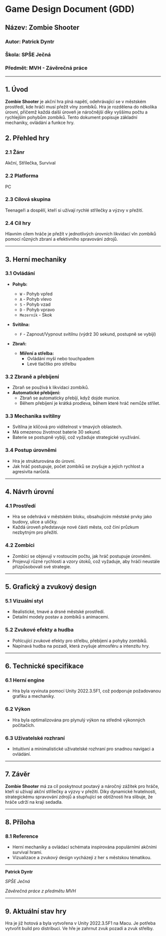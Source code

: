 # Game Design Document (GDD)

## Název: Zombie Shooter

### Autor: Patrick Dyntr
### Škola: SPŠE Ječná
### Předmět: MVH - Závěrečná práce

---

## 1. Úvod

**Zombie Shooter** je akční hra plná napětí, odehrávající se v městském prostředí, kde hráči musí přežít vlny zombíků. Hra je rozdělena do několika úrovní, přičemž každá další úroveň je náročnější díky vyššímu počtu a rychlejším pohybům zombíků. Tento dokument popisuje základní mechaniky, ovládání a funkce hry.

## 2. Přehled hry

### 2.1 Žánr
Akční, Střílečka, Survival

### 2.2 Platforma
PC

### 2.3 Cílová skupina
Teenageři a dospělí, kteří si užívají rychlé střílečky a výzvy v přežití.

### 2.4 Cíl hry
Hlavním cílem hráče je přežít v jednotlivých úrovních likvidací vln zombíků pomocí různých zbraní a efektivního spravování zdrojů.

---

## 3. Herní mechaniky

### 3.1 Ovládání
- **Pohyb:** 
  - `W` - Pohyb vpřed
  - `A` - Pohyb vlevo
  - `S` - Pohyb vzad
  - `D` - Pohyb vpravo
  - `Mezerník` - Skok

- **Svítilna:**
  - `F` - Zapnout/Vypnout svítilnu (výdrž 30 sekund, postupně se vybíjí)

- **Zbraň:**
  - **Míření a střelba:** 
    - Ovládání myší nebo touchpadem
    - Levé tlačítko pro střelbu

### 3.2 Zbraně a přebíjení
- Zbraň se používá k likvidaci zombíků.
- **Automatické přebíjení:**
  - Zbraň se automaticky přebíjí, když dojde munice.
  - Během přebíjení je krátká prodleva, během které hráč nemůže střílet.

### 3.3 Mechanika svítilny
- Svítilna je klíčová pro viditelnost v tmavých oblastech.
- Má omezenou životnost baterie 30 sekund.
- Baterie se postupně vybíjí, což vyžaduje strategické využívání.

### 3.4 Postup úrovněmi
- Hra je strukturována do úrovní.
- Jak hráč postupuje, počet zombíků se zvyšuje a jejich rychlost a agresivita narůstá.

---

## 4. Návrh úrovní

### 4.1 Prostředí
- Hra se odehrává v městském bloku, obsahujícím městské prvky jako budovy, ulice a uličky.
- Každá úroveň představuje nové části města, což činí průzkum nezbytným pro přežití.

### 4.2 Zombíci
- Zombíci se objevují v rostoucím počtu, jak hráč postupuje úrovněmi.
- Projevují různé rychlosti a vzory útoků, což vyžaduje, aby hráči neustále přizpůsobovali své strategie.

---

## 5. Grafický a zvukový design

### 5.1 Vizuální styl
- Realistické, tmavé a drsné městské prostředí.
- Detailní modely postav a zombíků s animacemi.

### 5.2 Zvukové efekty a hudba
- Pohlcující zvukové efekty pro střelbu, přebíjení a pohyby zombíků.
- Napínavá hudba na pozadí, která zvyšuje atmosféru a intenzitu hry.

---

## 6. Technické specifikace

### 6.1 Herní engine
- Hra byla vyvinuta pomocí Unity 2022.3.5F1, což podporuje požadovanou grafiku a mechaniky.

### 6.2 Výkon
- Hra byla optimalizována pro plynulý výkon na středně výkonných počítačích.

### 6.3 Uživatelské rozhraní
- Intuitivní a minimalistické uživatelské rozhraní pro snadnou navigaci a ovládání.

---

## 7. Závěr

**Zombie Shooter** má za cíl poskytnout poutavý a náročný zážitek pro hráče, kteří si užívají akční střílečky a výzvy v přežití. Díky dynamické hratelnosti, strategickému spravování zdrojů a stupňující se obtížnosti hra slibuje, že hráče udrží na kraji sedadla.

---

## 8. Příloha

### 8.1 Reference
- Herní mechaniky a ovládací schémata inspirována populárními akčními survival hrami.
- Vizualizace a zvukový design vycházejí z her s městskou tématikou.

---

**Patrick Dyntr**

*SPŠE Ječná*

*Závěrečná práce z předmětu MVH*

---

## 9. Aktuální stav hry

Hra je již hotová a byla vytvořena v Unity 2022.3.5F1 na Macu. Je potřeba vytvořit build pro distribuci. Ve hře je zahrnut zvuk pozadí a zvuk střelby.
